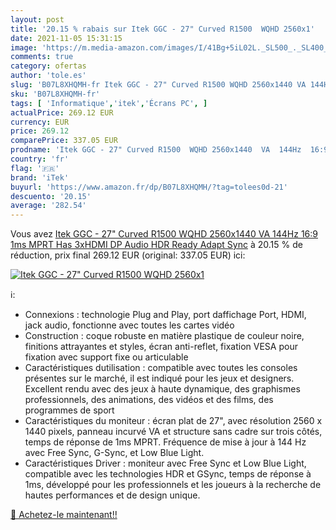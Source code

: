 ```yaml
---
layout: post
title: '20.15 % rabais sur Itek GGC - 27" Curved R1500  WQHD 2560x1'
date: 2021-11-05 15:31:15
image: 'https://m.media-amazon.com/images/I/41Bg+5iL02L._SL500_._SL400_.jpg'
comments: true
category: ofertas
author: 'tole.es'
slug: 'B07L8XHQMH-fr Itek GGC - 27" Curved R1500 WQHD 2560x1440 VA 144Hz 16:9...'
sku: 'B07L8XHQMH-fr'
tags: [ 'Informatique','itek','Écrans PC', ]
actualPrice: 269.12 EUR
currency: EUR
price: 269.12
comparePrice: 337.05 EUR
prodname: 'Itek GGC - 27" Curved R1500  WQHD 2560x1440  VA  144Hz  16:9  1ms MPRT  Has  3xHDMI  DP  Audio  HDR Ready  Adapt Sync'
country: 'fr'
flag: '🇫🇷'
brand: 'iTek'
buyurl: 'https://www.amazon.fr/dp/B07L8XHQMH/?tag=tolees0d-21'
descuento: '20.15'
average: '282.54'
---
```


Vous avez [Itek GGC - 27" Curved R1500  WQHD 2560x1440  VA  144Hz  16:9  1ms MPRT  Has  3xHDMI  DP  Audio  HDR Ready  Adapt Sync](https://www.amazon.fr/dp/B07L8XHQMH/?tag=tolees0d-21)  à  20.15 % de réduction, prix final  269.12 EUR (original: 337.05 EUR) ici:

[![Itek GGC - 27" Curved R1500  WQHD 2560x1](https://m.media-amazon.com/images/I/41Bg+5iL02L._SL500_._SL400_.jpg)](https://www.amazon.fr/dp/B07L8XHQMH/?tag=tolees0d-21)

ℹ️:

- Connexions : technologie Plug and Play, port daffichage Port, HDMI, jack audio, fonctionne avec toutes les cartes vidéo
- Construction : coque robuste en matière plastique de couleur noire, finitions attrayantes et styles, écran anti-reflet, fixation VESA pour fixation avec support fixe ou articulable
- Caractéristiques dutilisation : compatible avec toutes les consoles présentes sur le marché, il est indiqué pour les jeux et designers. Excellent rendu avec des jeux à haute dynamique, des graphismes professionnels, des animations, des vidéos et des films, des programmes de sport
- Caractéristiques du moniteur : écran plat de 27", avec résolution 2560 x 1440 pixels, panneau incurvé VA et structure sans cadre sur trois côtés, temps de réponse de 1ms MPRT. Fréquence de mise à jour à 144 Hz avec Free Sync, G-Sync, et Low Blue Light.
- Caractéristiques Driver : moniteur avec Free Sync et Low Blue Light, compatible avec les technologies HDR et GSync, temps de réponse à 1ms, développé pour les professionnels et les joueurs à la recherche de hautes performances et de design unique.

[🛒 Achetez-le maintenant!!](https://www.amazon.fr/dp/B07L8XHQMH/?tag=tolees0d-21)
